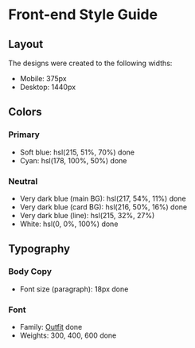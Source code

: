 # Front-end Style Guide

## Layout

The designs were created to the following widths:

- Mobile: 375px
- Desktop: 1440px

## Colors

### Primary

- Soft blue: hsl(215, 51%, 70%)   done
- Cyan: hsl(178, 100%, 50%)       done

### Neutral

- Very dark blue (main BG): hsl(217, 54%, 11%)  done
- Very dark blue (card BG): hsl(216, 50%, 16%)  done
- Very dark blue (line): hsl(215, 32%, 27%)
- White: hsl(0, 0%, 100%)          done

## Typography

### Body Copy

- Font size (paragraph): 18px    done

### Font

- Family: [Outfit](https://fonts.google.com/specimen/Outfit)   done
- Weights: 300, 400, 600                                       done
